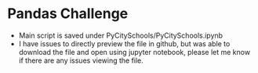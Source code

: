 # Pandas Challenge
* Main script is saved under PyCitySchools/PyCitySchools.ipynb
* I have issues to directly preview the file in github, but was able to download the file and open using jupyter notebook, please let me know if there are any issues viewing the file.
